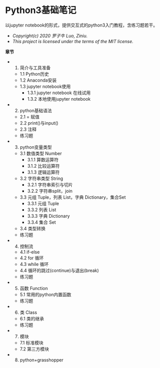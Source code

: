 # Python3基础笔记

以jupyter notebook的形式，提供交互式的python3入门教程，含练习题若干。
- *Copyright(c) 2020 罗子牛 Luo, Ziniu.*
- *This project is licensed under the terms of the MIT license.*

**章节**
- 1. 简介与工具准备
    - 1.1 Python历史
    - 1.2 Anaconda安装
    - 1.3 jupyter notebook使用
        - 1.3.1 jupyter notebook 在线试用
        - 1.3.2 本地使用jupyter notebook
- 2. python基础语法
    - 2.1 = 赋值
    - 2.2 print()与input()
    - 2.3 注释
    - 练习题
- 3. python变量类型
    - 3.1 数值类型 Number
        - 3.1.1 算数运算符
        - 3.1.2 比较运算符
        - 3.1.3 逻辑运算符
    - 3.2 字符串类型 String
        - 3.2.1 字符串索引与切片
        - 3.2.2 字符串split，join
    - 3.3 元组 Tuple，列表 List，字典 Dictionary，集合Set
        - 3.3.1 元组 Tuple
        - 3.3.2 列表 List
        - 3.3.3 字典 Dictionary
        - 3.3.4 集合 Set
    - 3.4 类型转换
    - 练习题
- 4. 控制流
    - 4.1 if-else
    - 4.2 for 循环
    - 4.3 while 循环
    - 4.4 循环的跳过(continue)与退出(break)
    - 练习题
- 5. 函数 Function
    - 5.1 常用的python内置函数
    - 练习题
- 6. 类 Class
    - 6.1 类的继承
    - 练习题
- 7. 模块
    - 7.1 标准模块
    - 7.2 第三方模块
- 8. python+grasshopper
